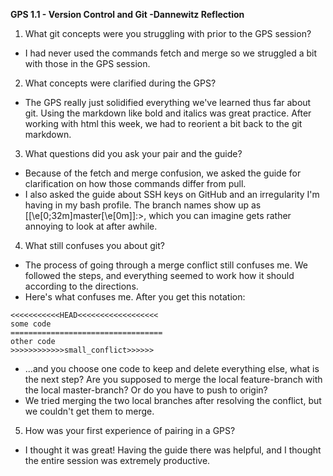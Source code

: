 **GPS 1.1 - Version Control and Git
-Dannewitz Reflection**

1. What git concepts were you struggling with prior to the GPS session?
  * I had never used the commands fetch and merge so we struggled a bit with those in the GPS session.

2. What concepts were clarified during the GPS?
  * The GPS really just solidified everything we've learned thus far about git. Using the markdown like bold and italics was great practice. After working with html this week, we had to reorient a bit back to the git markdown.

3. What questions did you ask your pair and the guide?
  * Because of the fetch and merge confusion, we asked the guide for clarification on how those commands differ from pull.
  * I also asked the guide about SSH keys on GitHub and an irregularity I'm having in my bash profile. The branch names show up as [\[\e[0;32m\]master\[\e[0m\]]:>, which you can imagine gets rather annoying to look at after awhile.

4. What still confuses you about git?
  * The process of going through a merge conflict still confuses me. We followed the steps, and everything seemed to work how it should according to the directions.
  * Here's what confuses me. After you get this notation:
  ```
  <<<<<<<<<<<HEAD<<<<<<<<<<<<<<<<<<
  some code
  ==================================
  other code
  >>>>>>>>>>>>small_conflict>>>>>>
  ```

  * ...and you choose one code to keep and delete everything else, what is the next step? Are you supposed to merge the local feature-branch with the local master-branch? Or do you have to push to origin?
  * We tried merging the two local branches after resolving the conflict, but we couldn't get them to merge.

5. How was your first experience of pairing in a GPS?
  * I thought it was great! Having the guide there was helpful, and I thought the entire session was extremely productive.